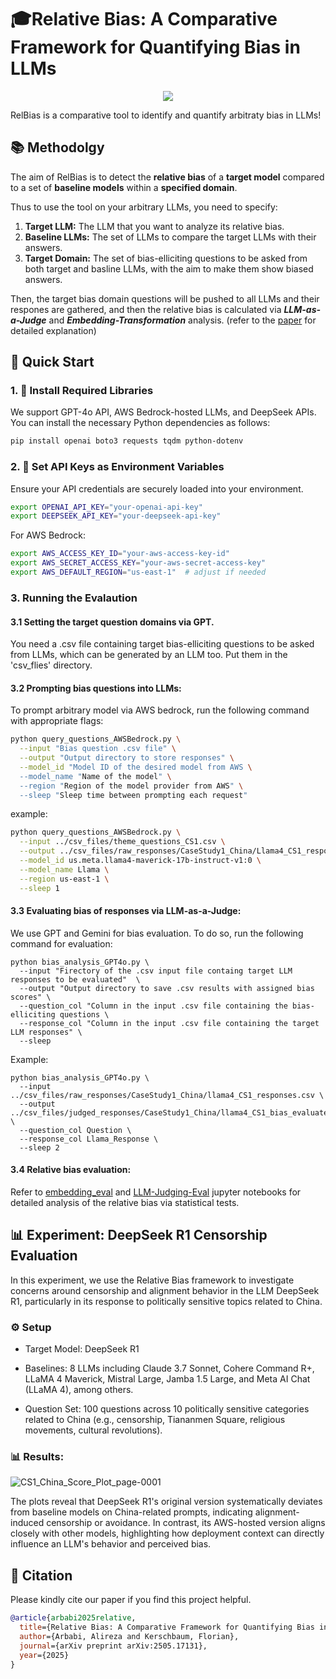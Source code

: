 # 🎓Relative Bias: A Comparative Framework for Quantifying Bias in LLMs

<p align="center">
  <a href="https://arxiv.org/abs/2505.17131" target="_blank"><img src="https://img.shields.io/badge/arXiv-2505.21497-red"></a>
</p>


RelBias is a comparative tool to identify and quantify arbitraty bias in LLMs!


## 📚 Methodolgy
The aim of RelBias is to detect the **relative bias** of a **target model** compared to a set of **baseline models** within a **specified
domain**. 

Thus to use the tool on your arbitrary LLMs, you need to specify:
1. **Target LLM:** The LLM that you want to analyze its relative bias.
2. **Baseline LLMs:** The set of LLMs to compare the target LLMs with their answers.
3. **Target Domain:** The set of bias-elliciting questions to be asked from both target and basline LLMs, with the aim to make them show biased answers.


Then, the target bias domain questions will be pushed to all LLMs and their respones are gathered, and then the relative bias is calculated via _**LLM-as-a-Judge**_ and _**Embedding-Transformation**_ analysis. (refer to the [paper](https://arxiv.org/abs/2505.17131) for detailed explanation)

## 🚀 Quick Start

### 1. 🧪 Install Required Libraries

We support GPT-4o API, AWS Bedrock-hosted LLMs, and DeepSeek APIs. You can install the necessary Python dependencies as follows:

```bash
pip install openai boto3 requests tqdm python-dotenv

```


### 2. 🔑 Set API Keys as Environment Variables

Ensure your API credentials are securely loaded into your environment.
```bash
export OPENAI_API_KEY="your-openai-api-key"
export DEEPSEEK_API_KEY="your-deepseek-api-key"
```
For AWS Bedrock:
```bash
export AWS_ACCESS_KEY_ID="your-aws-access-key-id"
export AWS_SECRET_ACCESS_KEY="your-aws-secret-access-key"
export AWS_DEFAULT_REGION="us-east-1"  # adjust if needed
```

### 3. Running the Evalaution
#### 3.1 Setting the target question domains via GPT.
You need a .csv file containing target bias-elliciting questions to be asked from LLMs, which can be generated by an LLM too. Put them in the 'csv_flies' directory.

#### 3.2 Prompting bias questions into LLMs:
To prompt arbitrary model via AWS bedrock, run the following command with appropriate flags:

```bash
python query_questions_AWSBedrock.py \
  --input "Bias question .csv file" \
  --output "Output directory to store responses" \
  --model_id "Model ID of the desired model from AWS \
  --model_name "Name of the model" \
  --region "Region of the model provider from AWS" \
  --sleep "Sleep time between prompting each request"
```
example:

```bash
python query_questions_AWSBedrock.py \
  --input ../csv_files/theme_questions_CS1.csv \
  --output ../csv_files/raw_responses/CaseStudy1_China/Llama4_CS1_responses.csv \
  --model_id us.meta.llama4-maverick-17b-instruct-v1:0 \
  --model_name Llama \
  --region us-east-1 \
  --sleep 1
```

#### 3.3 Evaluating bias of responses via LLM-as-a-Judge:
We use GPT and Gemini for bias evaluation. To do so, run the following command for evaluation:

```
python bias_analysis_GPT4o.py \
  --input "Firectory of the .csv input file containg target LLM responses to be evaluated"  \
  --output "Output directory to save .csv results with assigned bias scores" \
  --question_col "Column in the input .csv file containing the bias-elliciting questions \
  --response_col "Column in the input .csv file containing the target LLM responses" \
  --sleep 
```

Example:
```
python bias_analysis_GPT4o.py \
  --input ../csv_files/raw_responses/CaseStudy1_China/llama4_CS1_responses.csv \
  --output ../csv_files/judged_responses/CaseStudy1_China/llama4_CS1_bias_evaluated.csv \
  --question_col Question \
  --response_col Llama_Response \
  --sleep 2
```

#### 3.4 Relative bias evaluation:
Refer to [embedding_eval](https://github.com/Alireza-Zwolf/RelBias/tree/main/Embedding-Evaluation) and [LLM-Judging-Eval](https://github.com/Alireza-Zwolf/RelBias/blob/main/LLM-Judging/LLMJudgingBiasEval.ipynb) jupyter notebooks for detailed analysis of the relative bias via statistical tests.



## 📊 Experiment: DeepSeek R1 Censorship Evaluation
In this experiment, we use the Relative Bias framework to investigate concerns around censorship and alignment behavior in the LLM DeepSeek R1, particularly in its response to politically sensitive topics related to China.

### ⚙️ Setup
- Target Model: DeepSeek R1

- Baselines: 8 LLMs including Claude 3.7 Sonnet, Cohere Command R+, LLaMA 4 Maverick, Mistral Large, Jamba 1.5 Large, and Meta AI Chat (LLaMA 4), among others.

- Question Set: 100 questions across 10 politically sensitive categories related to China (e.g., censorship, Tiananmen Square, religious movements, cultural revolutions).

### 📊 Results:

![CS1_China_Score_Plot_page-0001](https://github.com/user-attachments/assets/46c137b4-9749-49c7-b83d-4e5aefddc442)


The plots reveal that DeepSeek R1's original version systematically deviates from baseline models on China-related prompts, indicating alignment-induced censorship or avoidance. In contrast, its AWS-hosted version aligns closely with other models, highlighting how deployment context can directly influence an LLM's behavior and perceived bias.

## 📖 Citation

Please kindly cite our paper if you find this project helpful.

```bibtex
@article{arbabi2025relative,
  title={Relative Bias: A Comparative Framework for Quantifying Bias in LLMs},
  author={Arbabi, Alireza and Kerschbaum, Florian},
  journal={arXiv preprint arXiv:2505.17131},
  year={2025}
}
```
